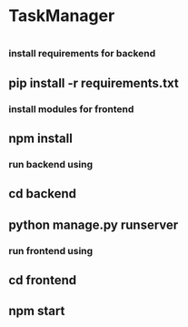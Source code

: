 # TaskManager
# 

### install requirements for backend

## pip install -r requirements.txt

### install modules for frontend

## npm install

### run backend using

## cd backend 

## python manage.py runserver

### run frontend using

## cd frontend

## npm start
